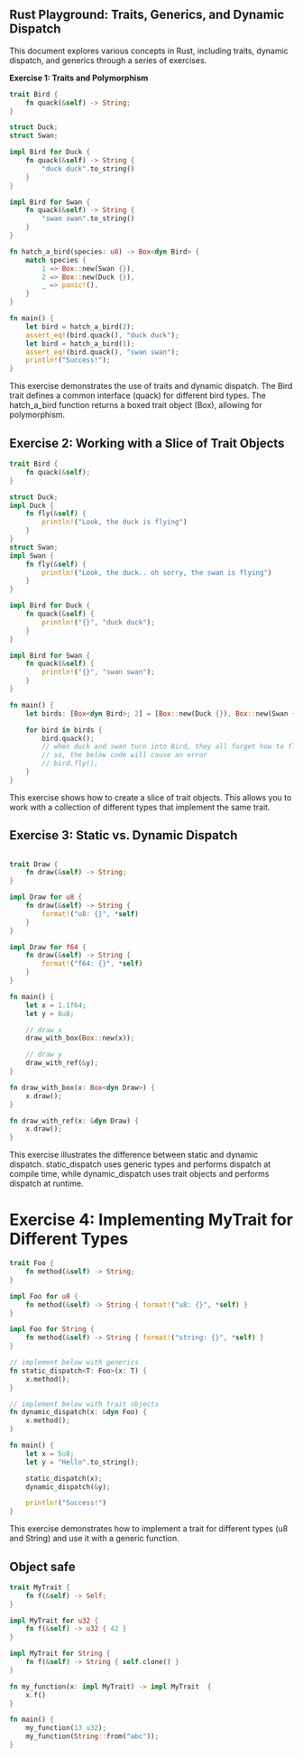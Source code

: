 ## Rust Playground: Traits, Generics, and Dynamic Dispatch

This document explores various concepts in Rust, including traits, dynamic dispatch, and generics through a series of exercises.

**Exercise 1: Traits and Polymorphism**

```rust
trait Bird {
    fn quack(&self) -> String;
}

struct Duck;
struct Swan;

impl Bird for Duck {
    fn quack(&self) -> String {
        "duck duck".to_string()
    }
}

impl Bird for Swan {
    fn quack(&self) -> String {
        "swan swan".to_string()
    }
}

fn hatch_a_bird(species: u8) -> Box<dyn Bird> {
    match species {
        1 => Box::new(Swan {}),
        2 => Box::new(Duck {}),
        _ => panic!(), 
    }
}

fn main() {
    let bird = hatch_a_bird(2);
    assert_eq!(bird.quack(), "duck duck");
    let bird = hatch_a_bird(1);
    assert_eq!(bird.quack(), "swan swan");
    println!("Success!");
}
```
This exercise demonstrates the use of traits and dynamic dispatch.
The Bird trait defines a common interface (quack) for different bird types. 
The hatch_a_bird function returns a boxed trait object (Box<dyn Bird>), allowing for polymorphism.

## Exercise 2: Working with a Slice of Trait Objects

```rust
trait Bird {
    fn quack(&self);
}

struct Duck;
impl Duck {
    fn fly(&self) {
        println!("Look, the duck is flying")
    }
}
struct Swan;
impl Swan {
    fn fly(&self) {
        println!("Look, the duck.. oh sorry, the swan is flying")
    }
}

impl Bird for Duck {
    fn quack(&self) {
        println!("{}", "duck duck");
    }
}

impl Bird for Swan {
    fn quack(&self) {
        println!("{}", "swan swan");
    }
}

fn main() {
    let birds: [Box<dyn Bird>; 2] = [Box::new(Duck {}), Box::new(Swan {})];

    for bird in birds {
        bird.quack();
        // when duck and swan turn into Bird, they all forget how to fly, and only remember how to quack
        // so, the below code will cause an error
        // bird.fly();
    }
}
```
This exercise shows how to create a slice of trait objects. 
This allows you to work with a collection of different types that implement the same trait.

## Exercise 3: Static vs. Dynamic Dispatch
```rust

trait Draw {
    fn draw(&self) -> String;
}

impl Draw for u8 {
    fn draw(&self) -> String {
        format!("u8: {}", *self)
    }
}

impl Draw for f64 {
    fn draw(&self) -> String {
        format!("f64: {}", *self)
    }
}

fn main() {
    let x = 1.1f64;
    let y = 8u8;

    // draw x
    draw_with_box(Box::new(x));

    // draw y
    draw_with_ref(&y);
}

fn draw_with_box(x: Box<dyn Draw>) {
    x.draw();
}

fn draw_with_ref(x: &dyn Draw) {
    x.draw();
}
```
This exercise illustrates the difference between static and dynamic dispatch. static_dispatch uses generic types and performs dispatch at compile time, while dynamic_dispatch uses trait objects and performs dispatch at runtime.

# Exercise 4: Implementing MyTrait for Different Types

```rust
trait Foo {
    fn method(&self) -> String;
}

impl Foo for u8 {
    fn method(&self) -> String { format!("u8: {}", *self) }
}

impl Foo for String {
    fn method(&self) -> String { format!("string: {}", *self) }
}

// implement below with generics
fn static_dispatch<T: Foo>(x: T) {
    x.method();
}

// implement below with trait objects
fn dynamic_dispatch(x: &dyn Foo) {
    x.method();
}

fn main() {
    let x = 5u8;
    let y = "Hello".to_string();

    static_dispatch(x);
    dynamic_dispatch(&y);

    println!("Success!")
}
```
This exercise demonstrates how to implement a trait for different types (u8 and String) and use it with a generic function.

## Object safe

```rust
trait MyTrait {
    fn f(&self) -> Self;
}

impl MyTrait for u32 {
    fn f(&self) -> u32 { 42 }
}

impl MyTrait for String {
    fn f(&self) -> String { self.clone() }
}

fn my_function(x: impl MyTrait) -> impl MyTrait  {
    x.f()
}

fn main() {
    my_function(13_u32);
    my_function(String::from("abc"));
}
```